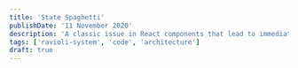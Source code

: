 ```yaml
---
title: 'State Spaghetti'
publishDate: '11 November 2020'
description: 'A classic issue in React components that lead to immediate spaghetti.'
tags: ['ravioli-system', 'code', 'architecture']
draft: true
---
```

